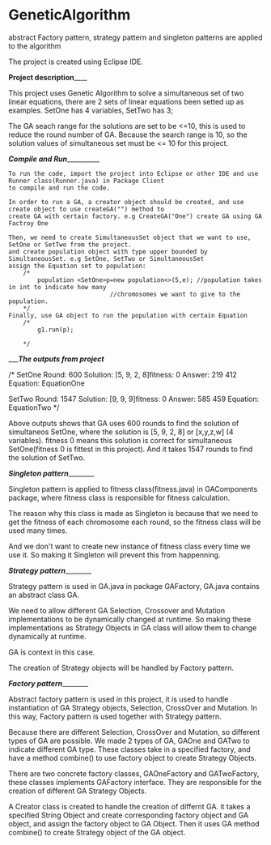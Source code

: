 # GeneticAlgorithm
abstract Factory pattern, strategy pattern and singleton patterns are applied to the algorithm



The project is created using Eclipse IDE.


__________Project description______________

This project uses Genetic Algorithm to solve a simultaneous set of two linear equations, 
there are 2 sets of linear equations been setted up as examples. SetOne has 4 variables, SetTwo has 3;

The GA seach range for the solutions are set to be <=10, this is used to reduce the round number of GA.
Because the search range is 10, so the solution values of simultaneous set must be <= 10 for this project.


_________Compile and Run___________________

	To run the code, import the project into Eclipse or other IDE and use Runner class(Runner.java) in Package Client
	to compile and run the code. 

	In order to run a GA, a creator object should be created, and use create object to use createGA("") method to
	create GA with certain factory. e.g CreateGA("One") create GA using GA Factroy One

	Then, we need to create SimultaneousSet object that we want to use, SetOne or SetTwo from the project.
	and create population object with type upper bounded by SimultaneousSet. e.g SetOne, SetTwo or SimultaneousSet
	assign the Equation set to population:
		/*
			population <SetOne>p=new population<>(5,e); //population takes in int to indicate how many 
								//chromosomes we want to give to the population.
		*/
	Finally, use GA object to run the population with certain Equation
		/*
			g1.run(p);

		*/
________________________The outputs from project_____________________

/*
SetOne
Round: 600 Solution: [5, 9, 2, 8]fitness: 0 Answer: 219 412 Equation: EquationOne

SetTwo
Round: 1547 Solution: [9, 9, 9]fitness: 0 Answer: 585 459 Equation: EquationTwo
*/

Above outputs shows that GA uses 600 rounds to find the solution of simultaneos SetOne, 
where the solution is [5, 9, 2, 8] or [x,y,z,w] (4 variables). fitness 0 means this solution 
is correct for simultaneous SetOne(fitness 0 is fittest in this project).
And it takes 1547 rounds to find the solution of SetTwo.



_______________________Singleton pattern_______________________________

Singleton pattern is applied to fitness class(fitness.java) in GAComponents package, where fitness class
is responsible for fitness calculation. 

The reason why this class is made as Singleton is because that we need to get the fitness of each chromosome each round,
so the fitness class will be used many times. 

And we don't want to create new instance of fitness class every time we use it. So making it Singleton will prevent this from 
happenning.


_______________________Strategy pattern_______________________________

Strategy pattern is used in GA.java in package GAFactory, GA.java contains an abstract class GA. 

We need to allow different GA Selection, Crossover and Mutation implementations
to be dynamically changed at runtime. So making these implementations as Strategy Objects in GA class 
will allow them to change dynamically at runtime.  

GA is context in this case. 

The creation of Strategy objects will be handled by Factory pattern.



_______________________Factory pattern_______________________________

Abstract factory pattern is used in this project, it is used to handle instantiation of GA 
Strategy objects, Selection, CrossOver and Mutation. In this way, Factory pattern is used together with Strategy pattern.

Because there are different Selection, CrossOver and Mutation, so different types of GA are possible.
We made 2 types of GA, GAOne and GATwo to indicate different GA type.
These classes take in a specified factory, and have a method combine() to use factory object to create Strategy Objects.

There are two concrete factory classes, GAOneFactory and GATwoFactory, these classes implements GAFactory interface.
They are responsible for the creation of different GA Strategy Objects.  

A Creator class is created to handle the creation of differnt GA. it takes a specified String Object and 
create corresponding factory object and GA object, and assign the factory object to GA Object. Then it uses 
GA method combine() to create Strategy object of the GA object.









